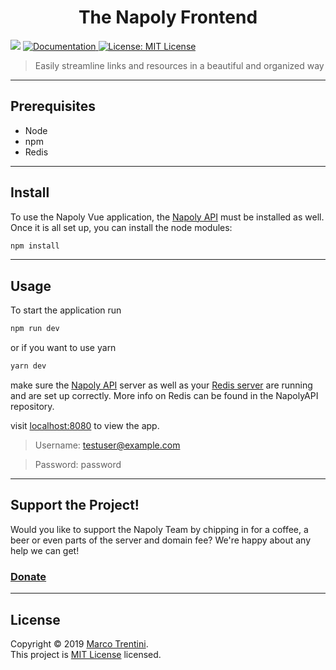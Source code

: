 <h1 align="center">The Napoly Frontend</h1>
<p>
  <img src="https://img.shields.io/badge/version-1.0.0-blue.svg?cacheSeconds=2592000" />
  <a href="https://github.com/Divepit/napoly/wiki">
    <img alt="Documentation" src="https://img.shields.io/badge/documentation-yes-brightgreen.svg" target="_blank" />
  </a>
  <a href="https://opensource.org/licenses/MIT">
    <img alt="License: MIT License" src="https://img.shields.io/badge/License-MIT License-yellow.svg" target="_blank" />
  </a>
</p>

> Easily streamline links and resources in a beautiful and organized way
---
## Prerequisites

- Node
- npm
- Redis
---
## Install

To use the Napoly Vue application, the [Napoly API](https://github.com/Divepit/napolyAPI) must be installed as well. Once it is all set up, you can install the node modules:

```sh
npm install
```
---
## Usage

To start the application run
```sh
npm run dev
```
or if you want to use yarn
```sh
yarn dev
```
make sure the [Napoly API](https://github.com/Divepit/napolyAPI) server as well as your [Redis server](https://redis.io) are running and are set up correctly. More info on Redis can be found in the NapolyAPI repository.

visit [localhost:8080](http://localhost:8080) to view the app.

> Username: testuser@example.com

> Password: password
---
## Support the Project!

Would you like to support the Napoly Team by chipping in for a coffee, a beer or even parts of the server and domain fee? We're happy about any help we can get!

### [Donate](https://donorbox.org/napoly)
---
## License

Copyright © 2019 [Marco Trentini](https://github.com/Divepit).<br />
This project is [MIT License](https://opensource.org/licenses/MIT) licensed.
